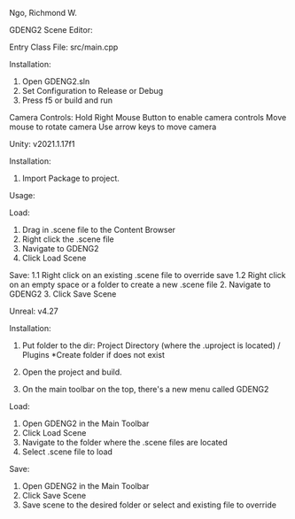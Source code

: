 Ngo, Richmond W.

GDENG2 Scene Editor:

Entry Class File:
src/main.cpp

Installation:
1. Open GDENG2.sln
2. Set Configuration to Release or Debug
3. Press f5 or build and run

Camera Controls:
Hold Right Mouse Button to enable camera controls
Move mouse to rotate camera
Use arrow keys to move camera

Unity: v2021.1.17f1

Installation:
1. Import Package to project.

Usage:

Load:
1. Drag in .scene file to the Content Browser
2. Right click the .scene file
3. Navigate to GDENG2
4. Click Load Scene

Save:
1.1 Right click on an existing .scene file to override save
1.2 Right click on an empty space or a folder to create a new .scene file
2. Navigate to GDENG2
3. Click Save Scene

Unreal: v4.27

Installation:
1. Put folder to the dir:
Project Directory (where the .uproject is located) / Plugins
*Create folder if does not exist

2. Open the project and build.
3. On the main toolbar on the top, there's a new menu called GDENG2

Load:
1. Open GDENG2 in the Main Toolbar
2. Click Load Scene
3. Navigate to the folder where the .scene files are located
4. Select .scene file to load

Save:
1. Open GDENG2 in the Main Toolbar
2. Click Save Scene
3. Save scene to the desired folder or select and existing file to override